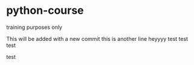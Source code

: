 # python-course
training purposes only

This will be added with a new commit
this is another line
heyyyy
test test test

test
